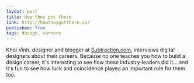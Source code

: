 ```yaml
---
layout: post
title: How they got there
link: http://howtheygotthere.us/
published: True
tags: design, careers
---
```


Khoi Vinh, designer and blogger at <a href="http://www.subtraction.com/">Subtraction.com</a>, interviews digital designers about their careers. Because no one teaches you how to build a design career, it's interesting to see how these industry-leaders did it... and it's fun to see how luck and coincidence played an important role for them too.
